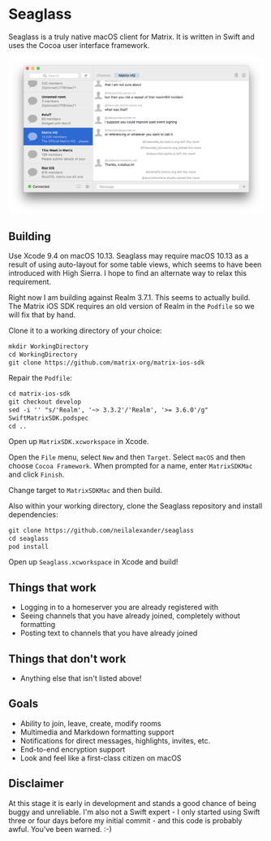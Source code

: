 # Seaglass

Seaglass is a truly native macOS client for Matrix. It is written in Swift and
uses the Cocoa user interface framework.

![Screenshot of Seaglass](image.png)

## Building

Use Xcode 9.4 on macOS 10.13. Seaglass may require macOS 10.13 as a result of
using auto-layout for some table views, which seems to have been introduced with
High Sierra. I hope to find an alternate way to relax this requirement.

Right now I am building against Realm 3.7.1. This seems to actually build. The
Matrix iOS SDK requires an old version of Realm in the `Podfile` so we will fix
that by hand.

Clone it to a working directory of your choice:
```
mkdir WorkingDirectory
cd WorkingDirectory
git clone https://github.com/matrix-org/matrix-ios-sdk
```
Repair the `Podfile`:
```
cd matrix-ios-sdk
git checkout develop
sed -i '' "s/'Realm', '~> 3.3.2'/'Realm', '>= 3.6.0'/g" SwiftMatrixSDK.podspec
cd ..
```
Open up `MatrixSDK.xcworkspace` in Xcode.

Open the `File` menu, select `New` and then `Target`. Select `macOS` and then
choose `Cocoa Framework`. When prompted for a name, enter `MatrixSDKMac` and
click `Finish`.

Change target to `MatrixSDKMac` and then build.

Also within your working directory, clone the Seaglass repository and install
dependencies:
```
git clone https://github.com/neilalexander/seaglass
cd seaglass
pod install
```
Open up `Seaglass.xcworkspace` in Xcode and build!

## Things that work

- Logging in to a homeserver you are already registered with
- Seeing channels that you have already joined, completely without formatting
- Posting text to channels that you have already joined

## Things that don't work

- Anything else that isn't listed above!

## Goals

- Ability to join, leave, create, modify rooms
- Multimedia and Markdown formatting support
- Notifications for direct messages, highlights, invites, etc.
- End-to-end encryption support
- Look and feel like a first-class citizen on macOS

## Disclaimer

At this stage it is early in development and stands a good chance of being buggy
and unreliable. I'm also not a Swift expert - I only started using Swift three
or four days before my initial commit - and this code is probably awful. You've
been warned. :-)

